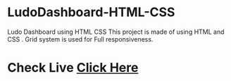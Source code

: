 # LudoDashboard-HTML-CSS
Ludo Dashboard using HTML CSS 
This project is made of using HTML and CSS . Grid system is used for Full responsiveness.

# Check Live <a href="https://yasir-mukthar.github.io/LudoDashboard-HTML-CSS/"> Click Here </a>
